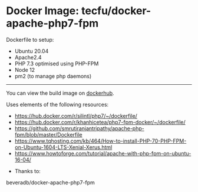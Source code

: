 # Docker Image: tecfu/docker-apache-php7-fpm

Dockerfile to setup: 
  - Ubuntu 20.04 
  - Apache2.4 
  - PHP 7.3 optimised using PHP-FPM
  - Node 12
  - pm2 (to manage php daemons)

---

You can view the build image on [dockerhub](https://hub.docker.com/r/tecfu/docker-apache-php7-fpm).

Uses elements of the following resources:
* https://hub.docker.com/r/silintl/php7/~/dockerfile/
* https://hub.docker.com/r/khanhicetea/php7-fpm-docker/~/dockerfile/
* https://github.com/smrutiranjantripathy/apache-php-fpm/blob/master/Dockerfile
* https://www.tqhosting.com/kb/464/How-to-install-PHP-70-PHP-FPM-on-Ubuntu-1604-LTS-Xenial-Xerus.html
* https://www.howtoforge.com/tutorial/apache-with-php-fpm-on-ubuntu-16-04/

- Thanks to:

beveradb/docker-apache-php7-fpm
